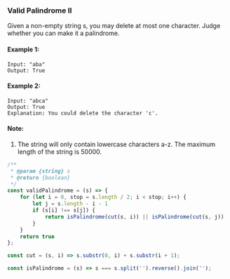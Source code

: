 ### Valid Palindrome II

Given a non-empty string s, you may delete at most one character. Judge whether you can make it a palindrome.

#### Example 1:

```
Input: "aba"
Output: True
```

#### Example 2:

```
Input: "abca"
Output: True
Explanation: You could delete the character 'c'.
```

#### Note:

1. The string will only contain lowercase characters a-z. The maximum length of the string is 50000.


```JavaScript
/**
 * @param {string} s
 * @return {boolean}
 */
const validPalindrome = (s) => {
    for (let i = 0, stop = s.length / 2; i < stop; i++) {
        let j = s.length - i - 1
        if (s[i] !== s[j]) {
            return isPalindrome(cut(s, i)) || isPalindrome(cut(s, j))
        }
    }
    return true
};

const cut = (s, i) => s.substr(0, i) + s.substr(i + 1);

const isPalindrome = (s) => s === s.split('').reverse().join('');
```
